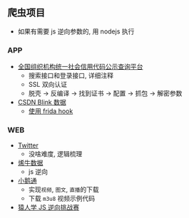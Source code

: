 ## 爬虫项目
- 如果有需要 js 逆向参数的, 用 nodejs 执行

### APP
- [全国组织机构统一社会信用代码公示查询平台](./general_crawlers/cods/run.py)
  - 搜索接口和登录接口, 详细注释
  - SSL 双向认证
  - 脱壳 -> 反编译 -> 找到证书 -> 配置 -> 抓包 -> 解密参数
- [CSDN Blink 数据](./scrapy_crawlers/spiders/csdn/blink.py)
  - [使用 frida hook](./frida-hook/csdn.js)


### WEB
- [Twitter](./scrapy_crawlers/spiders/twitter/query.py)
  - 没啥难度, 逻辑梳理
- [烯牛数据](./scrapy_crawlers/spiders/xiniudata/xiniudata.py)
  - js 逆向
- [小鹅通](./general_crawlers/xiaoetong/xiaoetong.py)
  - 实现`视频`, `图文`, `直播`的下载
  - 下载 `m3u8` 视频示例代码
- [猿人学 JS 逆向挑战赛](./general_crawlers/yuanrenxue)